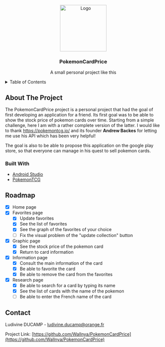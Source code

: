 <!-- PROJECT LOGO -->
<br />
<div align="center">
    <img src="" alt="Logo" width="150" height="150">
  <h3 align="center">PokemonCardPrice</h3>

  <p align="center">
    A small personal project like this
  </p>
</div>

 <!-- TABLE OF CONTENTS -->
<details>
  <summary>Table of Contents</summary>
  <ol>
    <li>
      <a href="#about-the-project">About The Project</a>
      <ul>
        <li><a href="#built-with">Built With</a></li>
      </ul>
    </li>
    <li><a href="#roadmap">Roadmap</a></li>
    <li><a href="#contact">Contact</a></li>
  </ol>
</details>

 <!-- ABOUT THE PROJECT -->
## About The Project

The PokemonCardPrice project is a personal project that had the goal of first developing an application for a friend. Its first goal was to be able to show the stock price of pokemon cards over time. Starting from a simple challenge, here I am with a rather complete version of the latter.
I would like to thank https://pokemontcg.io/ and its founder __Andrew Backes__ for letting me use his API which has been very helpful!

The goal is also to be able to propose this application on the google play store, so that everyone can manage in his quest to sell pokemon cards. 
 
 ### Built With

* [Android Studio](https://developer.android.com/studio)
* [PokemonTCG](https://pokemontcg.io/)

 <!-- ROADMAP -->
## Roadmap

- [x] Home page
- [x] Favorites page
    - [x] Update favorites
    - [x] See the list of favorites
    - [x] See the graph of the favorites of your choice
    - [ ] Fix the visual problem of the "update collection" button
- [x] Graphic page
    - [x] See the stock price of the pokemon card
    - [x] Return to card information
- [x] Information page
    - [x] Consult the main information of the card
    - [x] Be able to favorite the card
    - [x] Be able to remove the card from the favorites
- [x] Research page
    - [x] Be able to search for a card by typing its name
    - [x] See the list of cards with the name of the pokemon
    - [ ] Be able to enter the French name of the card
 
<!-- CONTACT -->
## Contact

Ludivine DUCAMP - ludivine.ducamp@orange.fr

Project Link: [https://github.com/Wallnya/PokemonCardPrice](https://github.com/Wallnya/PokemonCardPrice)
